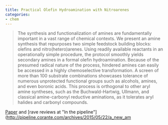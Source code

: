 ```yaml
---
title: Practical Olefin Hydroamination with Nitroarenes
categories:
- chem
---
```

> The synthesis and functionalization of amines are fundamentally important in
a vast range of chemical contexts. We present an amine synthesis that
repurposes two simple feedstock building blocks: olefins and
nitro(hetero)arenes. Using readily available reactants in an operationally
simple procedure, the protocol smoothly yields secondary amines in a formal
olefin hydroamination. Because of the presumed radical nature of the process,
hindered amines can easily be accessed in a highly chemoselective
transformation. A screen of more than 100 substrate combinations showcases
tolerance of numerous unprotected functional groups such as alcohols, amines,
and even boronic acids. This process is orthogonal to other aryl amine
syntheses, such as the Buchwald-Hartwig, Ullmann, and classical amine-carbonyl
reductive aminations, as it tolerates aryl halides and carbonyl compounds.
<!--more-->

[Paper](http://www.sciencemag.org/content/348/6237/886.full) and [rave reviews
at "In the pipeline"](http://pipeline.corante.com/archives/2015/05/22/a_new_am
